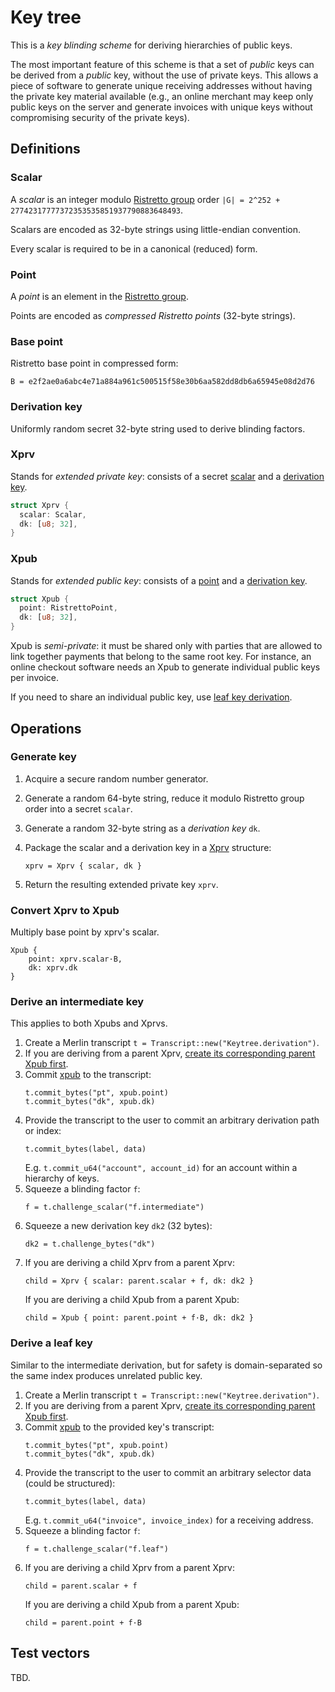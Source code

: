 # Key tree

This is a _key blinding scheme_ for deriving hierarchies of public keys.

The most important feature of this scheme is that a set of _public_ keys can be derived from a _public_ key,
without the use of private keys. This allows a piece of software to generate unique receiving addresses
without having the private key material available (e.g., an online merchant may keep only public keys on the server and generate invoices with unique keys without compromising security of the private keys).

## Definitions

### Scalar

A _scalar_ is an integer modulo [Ristretto group](https://ristretto.group) order `|G| = 2^252 + 27742317777372353535851937790883648493`.

Scalars are encoded as 32-byte strings using little-endian convention.

Every scalar is required to be in a canonical (reduced) form.

### Point

A _point_ is an element in the [Ristretto group](https://ristretto.group).

Points are encoded as _compressed Ristretto points_ (32-byte strings).


### Base point

Ristretto base point in compressed form:

```
B = e2f2ae0a6abc4e71a884a961c500515f58e30b6aa582dd8db6a65945e08d2d76
```

### Derivation key

Uniformly random secret 32-byte string used to derive blinding factors.

### Xprv

Stands for _extended private key_: consists of a secret [scalar](#scalar) and a [derivation key](#derivation-key).

```rust
struct Xprv {
  scalar: Scalar,
  dk: [u8; 32],
}
```

### Xpub

Stands for _extended public key_: consists of a [point](#point) and a [derivation key](#derivation-key).

```rust
struct Xpub {
  point: RistrettoPoint,
  dk: [u8; 32],
}
```

Xpub is _semi-private_: it must be shared only with parties that are allowed to link together payments
that belong to the same root key. For instance, an online checkout software needs an Xpub
to generate individual public keys per invoice.

If you need to share an individual public key, use [leaf key derivation](#derive-a-leaf-key).

## Operations

### Generate key

1. Acquire a secure random number generator.
2. Generate a random 64-byte string, reduce it modulo Ristretto group order into a secret `scalar`.
3. Generate a random 32-byte string as a _derivation key_ `dk`.
4. Package the scalar and a derivation key in a [Xprv](#xprv) structure:
	```
	xprv = Xprv { scalar, dk }
	```

5. Return the resulting extended private key `xprv`.

### Convert Xprv to Xpub

Multiply base point by xprv's scalar.

```
Xpub {
	point: xprv.scalar·B,
	dk: xprv.dk
}
```

### Derive an intermediate key

This applies to both Xpubs and Xprvs.

1. Create a Merlin transcript `t = Transcript::new("Keytree.derivation")`.
2. If you are deriving from a parent Xprv, [create its corresponding parent Xpub first](#convert-xprv-to-xpub).
3. Commit [xpub](#xpub) to the transcript:
	```
	t.commit_bytes("pt", xpub.point)
	t.commit_bytes("dk", xpub.dk)
	```
4. Provide the transcript to the user to commit an arbitrary derivation path or index:
	```
	t.commit_bytes(label, data)
	```
	E.g. `t.commit_u64("account", account_id)` for an account within a hierarchy of keys.
5. Squeeze a blinding factor `f`:
	```
	f = t.challenge_scalar("f.intermediate")
	```
6. Squeeze a new derivation key `dk2` (32 bytes):
	```
	dk2 = t.challenge_bytes("dk")
	```
7. If you are deriving a child Xprv from a parent Xprv:
	```
	child = Xprv { scalar: parent.scalar + f, dk: dk2 }
	```
	 If you are deriving a child Xpub from a parent Xpub:
	```
	child = Xpub { point: parent.point + f·B, dk: dk2 }
	```

### Derive a leaf key

Similar to the intermediate derivation, but for safety is domain-separated so the same index produces unrelated public key.

1. Create a Merlin transcript `t = Transcript::new("Keytree.derivation")`.
2. If you are deriving from a parent Xprv, [create its corresponding parent Xpub first](#convert-xprv-to-xpub).
3. Commit [xpub](#xpub) to the provided key's transcript:
	```
	t.commit_bytes("pt", xpub.point)
	t.commit_bytes("dk", xpub.dk)
	```
4. Provide the transcript to the user to commit an arbitrary selector data (could be structured):
	```
	t.commit_bytes(label, data)
	```
	E.g. `t.commit_u64("invoice", invoice_index)` for a receiving address.
5. Squeeze a blinding factor `f`:
	```
	f = t.challenge_scalar("f.leaf")
	```
6. If you are deriving a child Xprv from a parent Xprv:
	```
	child = parent.scalar + f
	```
	 If you are deriving a child Xpub from a parent Xpub:
	```
	child = parent.point + f·B
	```


## Test vectors

TBD.

